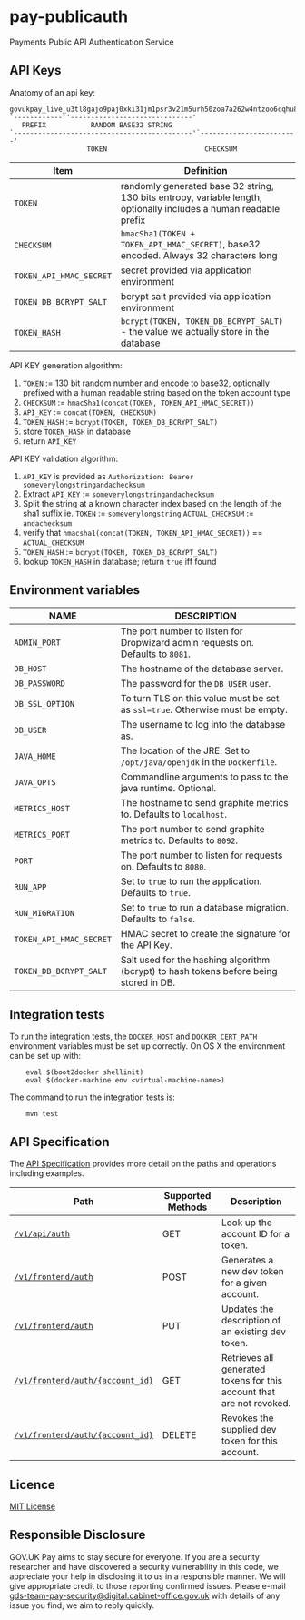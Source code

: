 # pay-publicauth
Payments Public API Authentication Service

## API Keys

Anatomy of an api key:

```
govukpay_live_u3tl8gajo9paj0xki31jm1psr3v21m5urh50zoa7a262w4ntzoo6cqhu82
`------------`'------------------------------'
   PREFIX           RANDOM BASE32 STRING
`--------------------------------------------'`------------------------'
                   TOKEN                        CHECKSUM
```

| Item | Definition |
|------|------------|
| `TOKEN` | randomly generated base 32 string, 130 bits entropy, variable length, optionally includes a human readable prefix |
| `CHECKSUM` | `hmacSha1(TOKEN + TOKEN_API_HMAC_SECRET)`, base32 encoded. Always 32 characters long |
| `TOKEN_API_HMAC_SECRET` | secret provided via application environment |
| `TOKEN_DB_BCRYPT_SALT` | bcrypt salt provided via application environment |
| `TOKEN_HASH` | `bcrypt(TOKEN, TOKEN_DB_BCRYPT_SALT)` - the value we actually store in the database |

API KEY generation algorithm:

1. `TOKEN` := 130 bit random number and encode to base32, optionally prefixed with a human readable string based on the token account type
2. `CHECKSUM` := `hmacSha1(concat(TOKEN, TOKEN_API_HMAC_SECRET))`
3. `API_KEY` := `concat(TOKEN, CHECKSUM)`
4. `TOKEN_HASH` := `bcrypt(TOKEN, TOKEN_DB_BCRYPT_SALT)`
5. store `TOKEN_HASH` in database
6. return `API_KEY`

API KEY validation algorithm:

1. `API_KEY` is provided as `Authorization: Bearer someverylongstringandachecksum`
2. Extract `API_KEY` := `someverylongstringandachecksum`
3. Split the string at a known character index based on the length of the sha1 suffix ie. `TOKEN` := `someverylongstring` `ACTUAL_CHECKSUM` := `andachecksum`
4. verify that `hmacsha1(concat(TOKEN, TOKEN_API_HMAC_SECRET))` == `ACTUAL_CHECKSUM`
5. `TOKEN_HASH` := `bcrypt(TOKEN, TOKEN_DB_BCRYPT_SALT)`
6. lookup `TOKEN_HASH` in database; return `true` iff found

## Environment variables
| NAME                    | DESCRIPTION                                                                    |
| ----------------------- | ------------------------------------------------------------------------------ |
| `ADMIN_PORT`            | The port number to listen for Dropwizard admin requests on. Defaults to `8081`. |
| `DB_HOST`               | The hostname of the database server. |
| `DB_PASSWORD`           | The password for the `DB_USER` user. |
| `DB_SSL_OPTION`         | To turn TLS on this value must be set as `ssl=true`. Otherwise must be empty. |
| `DB_USER`               | The username to log into the database as. |
| `JAVA_HOME`             | The location of the JRE. Set to `/opt/java/openjdk` in the `Dockerfile`. |
| `JAVA_OPTS`             | Commandline arguments to pass to the java runtime. Optional. |
| `METRICS_HOST`          | The hostname to send graphite metrics to. Defaults to `localhost`. |
| `METRICS_PORT`          | The port number to send graphite metrics to. Defaults to `8092`. |
| `PORT`                  | The port number to listen for requests on. Defaults to `8080`. |
| `RUN_APP`               | Set to `true` to run the application. Defaults to `true`. |
| `RUN_MIGRATION`         | Set to `true` to run a database migration. Defaults to `false`. |
| `TOKEN_API_HMAC_SECRET` | HMAC secret to create the signature for the API Key. |
| `TOKEN_DB_BCRYPT_SALT`  | Salt used for the hashing algorithm (bcrypt) to hash tokens before being stored in DB. |

## Integration tests

To run the integration tests, the `DOCKER_HOST` and `DOCKER_CERT_PATH` environment variables must be set up correctly. On OS X the environment can be set up with:

```
    eval $(boot2docker shellinit)
    eval $(docker-machine env <virtual-machine-name>)

```

The command to run the integration tests is:

```
    mvn test
```

## API Specification

The [API Specification](docs/api_specification.md) provides more detail on the paths and operations including examples.

| Path                          | Supported Methods | Description                        |
| ----------------------------- | ----------------- | ---------------------------------- |
|[```/v1/api/auth```](docs/api_specification.md#get-v1apiauth)              | GET    |  Look up the account ID for a token.            |
|[```/v1/frontend/auth```](docs/api_specification.md#post-v1frontendauth)             | POST   |  Generates a new dev token for a given account. |
|[```/v1/frontend/auth```](docs/api_specification.md#put-v1frontendauth)             | PUT   |  Updates the description of an existing dev token. |
|[```/v1/frontend/auth/{account_id}```](docs/api_specification.md#get-v1frontendauthaccount_id)             | GET   |  Retrieves all generated tokens for this account that are not revoked. |
|[```/v1/frontend/auth/{account_id}```](docs/api_specification.md#delete-v1frontendauthaccount_id)             | DELETE   |  Revokes the supplied dev token for this account. |

## Licence

[MIT License](LICENSE)

## Responsible Disclosure

GOV.UK Pay aims to stay secure for everyone. If you are a security researcher and have discovered a security vulnerability in this code, we appreciate your help in disclosing it to us in a responsible manner. We will give appropriate credit to those reporting confirmed issues. Please e-mail gds-team-pay-security@digital.cabinet-office.gov.uk with details of any issue you find, we aim to reply quickly.


